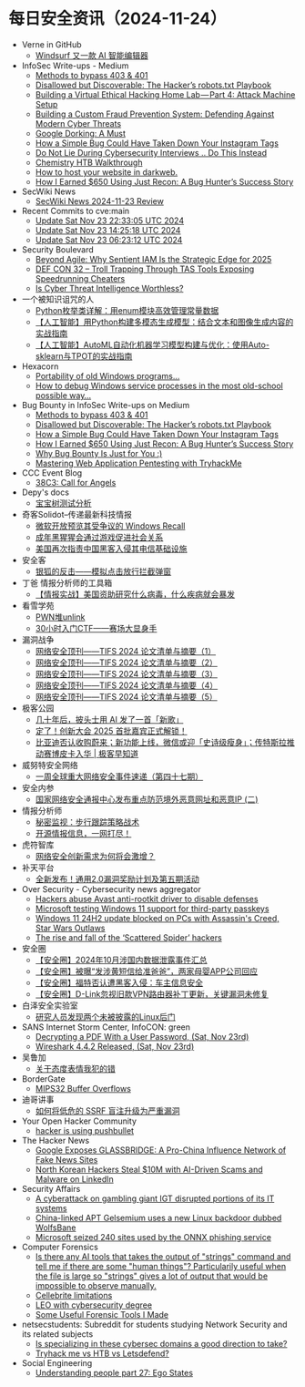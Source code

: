 # 每日安全资讯（2024-11-24）

- Verne in GitHub
  - [Windsurf 又一款 AI 智能编辑器](https://blog.einverne.info/post/2024/11/windsurf.html)
- InfoSec Write-ups - Medium
  - [Methods to bypass 403 & 401](https://infosecwriteups.com/methods-to-bypass-403-401-38df4cec069e?source=rss----7b722bfd1b8d---4)
  - [Disallowed but Discoverable: The Hacker’s robots.txt Playbook](https://infosecwriteups.com/disallowed-but-discoverable-the-hackers-robots-txt-playbook-73dca570f23e?source=rss----7b722bfd1b8d---4)
  - [Building a Virtual Ethical Hacking Home Lab — Part 4: Attack Machine Setup](https://infosecwriteups.com/building-a-virtual-ethical-hacking-home-lab-part-4-attack-machine-setup-74dcc866c6ef?source=rss----7b722bfd1b8d---4)
  - [Building a Custom Fraud Prevention System: Defending Against Modern Cyber Threats](https://infosecwriteups.com/building-a-custom-fraud-prevention-system-defending-against-modern-cyber-threats-f1fd71f72125?source=rss----7b722bfd1b8d---4)
  - [Google Dorking: A Must](https://infosecwriteups.com/google-dorking-a-must-96a8aab07e20?source=rss----7b722bfd1b8d---4)
  - [How a Simple Bug Could Have Taken Down Your Instagram Tags](https://infosecwriteups.com/how-a-simple-bug-could-have-taken-down-your-instagram-tags-d3247e931c9d?source=rss----7b722bfd1b8d---4)
  - [Do Not Lie During Cybersecurity Interviews .. Do This Instead](https://infosecwriteups.com/do-not-lie-during-cybersecurity-interviews-do-this-instead-602d1824680b?source=rss----7b722bfd1b8d---4)
  - [Chemistry HTB Walkthrough](https://infosecwriteups.com/chemistry-htb-walkthrough-197aa233de3e?source=rss----7b722bfd1b8d---4)
  - [How to host your website in darkweb.](https://infosecwriteups.com/how-to-host-your-website-in-darkweb-44d22c873365?source=rss----7b722bfd1b8d---4)
  - [How I Earned $650 Using Just Recon: A Bug Hunter’s Success Story](https://infosecwriteups.com/how-i-earned-650-using-just-recon-a-bug-hunters-success-story-4d78788e46a5?source=rss----7b722bfd1b8d---4)
- SecWiki News
  - [SecWiki News 2024-11-23 Review](http://www.sec-wiki.com/?2024-11-23)
- Recent Commits to cve:main
  - [Update Sat Nov 23 22:33:05 UTC 2024](https://github.com/trickest/cve/commit/84b22c08dcaaab199ee9fc81b402d748d072e2a1)
  - [Update Sat Nov 23 14:25:18 UTC 2024](https://github.com/trickest/cve/commit/cef249d933bf5a6e920d94107aad19fd95b78cda)
  - [Update Sat Nov 23 06:23:12 UTC 2024](https://github.com/trickest/cve/commit/2c764b6ccb100d49ec23fbbb0e5b3b6deac9cafd)
- Security Boulevard
  - [Beyond Agile: Why Sentient IAM Is the Strategic Edge for 2025](https://securityboulevard.com/2024/11/beyond-agile-why-sentient-iam-is-the-strategic-edge-for-2025/)
  - [DEF CON 32 –  Troll Trapping Through TAS Tools Exposing Speedrunning Cheaters](https://securityboulevard.com/2024/11/def-con-32-troll-trapping-through-tas-tools-exposing-speedrunning-cheaters-2/)
  - [Is Cyber Threat Intelligence Worthless?](https://securityboulevard.com/2024/11/is-cyber-threat-intelligence-worthless/)
- 一个被知识诅咒的人
  - [Python枚举类详解：用enum模块高效管理常量数据](https://blog.csdn.net/nokiaguy/article/details/143991151)
  - [【人工智能】用Python构建多模态生成模型：结合文本和图像生成内容的实战指南](https://blog.csdn.net/nokiaguy/article/details/143991138)
  - [【人工智能】AutoML自动化机器学习模型构建与优化：使用Auto-sklearn与TPOT的实战指南](https://blog.csdn.net/nokiaguy/article/details/143991121)
- Hexacorn
  - [Portability of old Windows programs…](https://www.hexacorn.com/blog/2024/11/23/portability-of-old-windows-programs/)
  - [How to debug Windows service processes in the most old-school possible way…](https://www.hexacorn.com/blog/2024/11/23/how-to-debug-windows-service-processes-in-the-most-old-school-possible-way/)
- Bug Bounty in InfoSec Write-ups on Medium
  - [Methods to bypass 403 & 401](https://infosecwriteups.com/methods-to-bypass-403-401-38df4cec069e?source=rss----7b722bfd1b8d--bug_bounty)
  - [Disallowed but Discoverable: The Hacker’s robots.txt Playbook](https://infosecwriteups.com/disallowed-but-discoverable-the-hackers-robots-txt-playbook-73dca570f23e?source=rss----7b722bfd1b8d--bug_bounty)
  - [How a Simple Bug Could Have Taken Down Your Instagram Tags](https://infosecwriteups.com/how-a-simple-bug-could-have-taken-down-your-instagram-tags-d3247e931c9d?source=rss----7b722bfd1b8d--bug_bounty)
  - [How I Earned $650 Using Just Recon: A Bug Hunter’s Success Story](https://infosecwriteups.com/how-i-earned-650-using-just-recon-a-bug-hunters-success-story-4d78788e46a5?source=rss----7b722bfd1b8d--bug_bounty)
  - [Why Bug Bounty Is Just for You :)](https://infosecwriteups.com/why-bug-bounty-is-just-for-you-61541deb62b8?source=rss----7b722bfd1b8d--bug_bounty)
  - [Mastering Web Application Pentesting with TryhackMe](https://infosecwriteups.com/mastering-web-application-pentesting-with-tryhackme-24257ef182c5?source=rss----7b722bfd1b8d--bug_bounty)
- CCC Event Blog
  - [38C3: Call for Angels](https://events.ccc.de/2024/11/23/38c3-call-for-angels/)
- Depy's docs
  - [宝宝树测试分析](https://wiki.rce.ink/view/?view_id=0a95ed6f6e2e004850e6061a7e43fe14)
- 奇客Solidot–传递最新科技情报
  - [微软开放预览其受争议的 Windows Recall](https://www.solidot.org/story?sid=79861)
  - [成年黑猩猩会通过游戏促进社会关系](https://www.solidot.org/story?sid=79860)
  - [美国再次指责中国黑客入侵其电信基础设施](https://www.solidot.org/story?sid=79859)
- 安全客
  - [银狐的反击——模拟点击放行拦截弹窗](https://mp.weixin.qq.com/s?__biz=MzA5ODA0NDE2MA==&mid=2649787459&idx=1&sn=3ce4bc70cc7d74c0d484f1d963142065&chksm=8893bc2cbfe4353ada1a77d6238bb917d94d393c157e33f139c9ec81de232373fac7f41528d6&scene=58&subscene=0#rd)
- 丁爸 情报分析师的工具箱
  - [【情报实战】美国资助研究什么病毒，什么疾病就会暴发](https://mp.weixin.qq.com/s?__biz=MzI2MTE0NTE3Mw==&mid=2651147907&idx=1&sn=08f764c37490a9911b8d09e8b13065b6&chksm=f1af39b9c6d8b0afb292c93f2bd4660024f437c19e2dd705b27f671714165afd8cdcf6318b3f&scene=58&subscene=0#rd)
- 看雪学苑
  - [PWN堆unlink](https://mp.weixin.qq.com/s?__biz=MjM5NTc2MDYxMw==&mid=2458583680&idx=1&sn=330011e107fbb9f5b1088c9fcde49a8e&chksm=b18c320a86fbbb1c7c7a4282ba526bf61f9b0ff7cfd5c77357c08d3af1df689c3a4be2353afb&scene=58&subscene=0#rd)
  - [30小时入门CTF——赛场大显身手](https://mp.weixin.qq.com/s?__biz=MjM5NTc2MDYxMw==&mid=2458583680&idx=2&sn=5d2e8b7fa50981bab447fb57371a2b59&chksm=b18c320a86fbbb1cbdad5864e1b12486dcf9f2a7524dd0747efe0066c1d35f2970a055d75778&scene=58&subscene=0#rd)
- 漏洞战争
  - [网络安全顶刊——TIFS 2024 论文清单与摘要（1）](https://mp.weixin.qq.com/s?__biz=MzU0MzgzNTU0Mw==&mid=2247485711&idx=1&sn=0b531ae65bf0929b7b2a17be69c62083&chksm=fb041df7cc7394e107b7f671fc9ff39346545757e7cef302d11270efd639b9aa0078f30b7610&scene=58&subscene=0#rd)
  - [网络安全顶刊——TIFS 2024 论文清单与摘要（2）](https://mp.weixin.qq.com/s?__biz=MzU0MzgzNTU0Mw==&mid=2247485711&idx=2&sn=61cb6de4818db882ccd7eeb25f2e8699&chksm=fb041df7cc7394e1562fb3e5983f28ae8b028c4640f161914080a8e1e872cfd4ba0b208cab68&scene=58&subscene=0#rd)
  - [网络安全顶刊——TIFS 2024 论文清单与摘要（3）](https://mp.weixin.qq.com/s?__biz=MzU0MzgzNTU0Mw==&mid=2247485711&idx=3&sn=bcf3b218d57706835fc0d0e7957d278b&chksm=fb041df7cc7394e184a1c6115251d0f8c6157220dcb40a5fed49f96c2be8db177bce733a69b8&scene=58&subscene=0#rd)
  - [网络安全顶刊——TIFS 2024 论文清单与摘要（4）](https://mp.weixin.qq.com/s?__biz=MzU0MzgzNTU0Mw==&mid=2247485711&idx=4&sn=13a141bc92101e550c51705ac5abc93a&chksm=fb041df7cc7394e1e91a871c83d67af8c92f971b7656ae339e962531159b6783a83d2bbebe72&scene=58&subscene=0#rd)
  - [网络安全顶刊——TIFS 2024 论文清单与摘要（5）](https://mp.weixin.qq.com/s?__biz=MzU0MzgzNTU0Mw==&mid=2247485711&idx=5&sn=4d075056faffb130c425d25904d60917&chksm=fb041df7cc7394e12cd82f19e77cbf254403efe127706b7cd91fe0de1050cefec3d56583ecec&scene=58&subscene=0#rd)
- 极客公园
  - [几十年后，披头士用 AI 发了一首「新歌」](https://mp.weixin.qq.com/s?__biz=MTMwNDMwODQ0MQ==&mid=2653065765&idx=1&sn=0847cca869b79c48716a2caf79310bce&chksm=7e57ef934920668572bbb27dcfe8493b017919c4ee0e1e15ca85c74ca335822e9ad8a7d9ce9e&scene=58&subscene=0#rd)
  - [定了！创新大会 2025 首批嘉宾正式解锁！](https://mp.weixin.qq.com/s?__biz=MTMwNDMwODQ0MQ==&mid=2653065765&idx=2&sn=d6ce090631f920a58656d8681daadd60&chksm=7e57ef9349206685959cdb29cae1f6f9be9bf1a1ca2aaf49758512a5dd38b13974e76bd6b699&scene=58&subscene=0#rd)
  - [比亚迪否认收购蔚来；新功能上线，微信或迎「史诗级瘦身」；传特斯拉推动赛博皮卡入华 | 极客早知道](https://mp.weixin.qq.com/s?__biz=MTMwNDMwODQ0MQ==&mid=2653065782&idx=1&sn=05d7609baf73b25f51cfc88e42a5f1ad&chksm=7e57ef8049206696f894e80de8d63155d46152a360e6583eec4b6454ce1921416a8f3bc1a50d&scene=58&subscene=0#rd)
- 威努特安全网络
  - [一周全球重大网络安全事件速递（第四十七期）](https://mp.weixin.qq.com/s?__biz=MzAwNTgyODU3NQ==&mid=2651129247&idx=1&sn=f3894484bd7c6252f7bf2c683748d2d6&chksm=80e71f2fb7909639c133eac90846ec87fcda2492b69597752954e49eb8276b0beef658eaa21e&scene=58&subscene=0#rd)
- 安全内参
  - [国家网络安全通报中心发布重点防范境外恶意网址和恶意IP (二)](https://mp.weixin.qq.com/s?__biz=MzI4NDY2MDMwMw==&mid=2247513133&idx=1&sn=06ed27732d5787ce77007bc12f599ab9&chksm=ebfaf30ddc8d7a1bd140de73bb52e03d0fc867ecb4b90d088c82f3436d210932847385d99dea&scene=58&subscene=0#rd)
- 情报分析师
  - [秘密监视：步行跟踪策略战术](https://mp.weixin.qq.com/s?__biz=MzA3Mjc1MTkwOA==&mid=2650557639&idx=1&sn=69f571bf32068c46aa71a5ab4226af8f&chksm=8711628cb066eb9ad0ca5a392de04af2997d60c30ee76e3627244001c01f50ea73f081f2839a&scene=58&subscene=0#rd)
  - [开源情报信息，一网打尽！](https://mp.weixin.qq.com/s?__biz=MzA3Mjc1MTkwOA==&mid=2650557639&idx=2&sn=f6e8efd6d54f722116acf516b0a1bf1c&chksm=8711628cb066eb9aa7e6f078bb776a95720603b548017b83cf618a526432b1c11e6f16a7eb6a&scene=58&subscene=0#rd)
- 虎符智库
  - [网络安全创新需求为何将会激增？](https://mp.weixin.qq.com/s?__biz=MzIwNjYwMTMyNQ==&mid=2247492822&idx=1&sn=d84cc5f75fa666c3c606b12aeb6598f7&chksm=971d89d4a06a00c20fbe059df1bc4a10db912e058c6eb4c07369c3f10b891ae43ca5f8a774c6&scene=58&subscene=0#rd)
- 补天平台
  - [全新发布！通用2.0漏洞奖励计划及第五期活动](https://mp.weixin.qq.com/s?__biz=MzI2NzY5MDI3NQ==&mid=2247506234&idx=1&sn=35d8397e1d12dd97caafd000e386e08e&chksm=eaf99176dd8e1860091a84caca1efee71b5e8045d02839778d7ffedf0c3aaa73f4cafba1c0ef&scene=58&subscene=0#rd)
- Over Security - Cybersecurity news aggregator
  - [Hackers abuse Avast anti-rootkit driver to disable defenses](https://www.bleepingcomputer.com/news/security/hackers-abuse-avast-anti-rootkit-driver-to-disable-defenses/)
  - [Microsoft testing Windows 11 support for third-party passkeys](https://www.bleepingcomputer.com/news/security/microsoft-testing-windows-11-support-for-third-party-passkeys/)
  - [Windows 11 24H2 update blocked on PCs with Assassin's Creed, Star Wars Outlaws](https://www.bleepingcomputer.com/news/microsoft/microsoft-halts-windows-11-24h2-update-on-pcs-assassins-creed-star-wars-outlaws/)
  - [The rise and fall of the ‘Scattered Spider’ hackers](https://techcrunch.com/2024/11/23/the-rise-and-fall-of-the-scattered-spider-hackers/)
- 安全圈
  - [【安全圈】2024年10月涉国内数据泄露事件汇总](https://mp.weixin.qq.com/s?__biz=MzIzMzE4NDU1OQ==&mid=2652066187&idx=1&sn=9cc9b36e4ddc3b1dc9c32f5d2235fec4&chksm=f36e7dcbc419f4dd7011a0a372ec2fb83585e6ae8913861e0b1ce62bcbf984c05d4992a32cb5&scene=58&subscene=0#rd)
  - [【安全圈】被曝“发涉黄短信给准爸爸”，两家母婴APP公司回应](https://mp.weixin.qq.com/s?__biz=MzIzMzE4NDU1OQ==&mid=2652066187&idx=2&sn=942b5fec79538a5d2fb8230633811d4a&chksm=f36e7dcbc419f4dd0e0ed1a36ee32cf749e3b64764ce18009ae0dfb577de8dfea3a7a0aa4500&scene=58&subscene=0#rd)
  - [【安全圈】福特否认遭黑客入侵：车主信息安全](https://mp.weixin.qq.com/s?__biz=MzIzMzE4NDU1OQ==&mid=2652066187&idx=3&sn=8313356546d83f1f3742bdc6675ac74c&chksm=f36e7dcbc419f4ddfd2a3baaae626b473388bf992926652b55854deeec81c156fd8cb954f488&scene=58&subscene=0#rd)
  - [【安全圈】D-Link忽视旧款VPN路由器补丁更新，关键漏洞未修复](https://mp.weixin.qq.com/s?__biz=MzIzMzE4NDU1OQ==&mid=2652066187&idx=4&sn=c4be9926d771d2293619bbe2dcc12b29&chksm=f36e7dcbc419f4ddb491db67e4fc6ec1515f6d7f688561be3515419ed7095a39ba6fc3b91bf9&scene=58&subscene=0#rd)
- 白泽安全实验室
  - [研究人员发现两个未被披露的Linux后门](https://mp.weixin.qq.com/s?__biz=MzI0MTE4ODY3Nw==&mid=2247492429&idx=1&sn=403e8e1d786edf29b4cc66d8d6f40d97&chksm=e90dc967de7a4071d76126dbd73a9fd99d881f00aca19723fe6f9e1617970d48bc78ab176dfc&scene=58&subscene=0#rd)
- SANS Internet Storm Center, InfoCON: green
  - [Decrypting a PDF With a User Password, (Sat, Nov 23rd)](https://isc.sans.edu/diary/rss/31466)
  - [Wireshark 4.4.2 Released, (Sat, Nov 23rd)](https://isc.sans.edu/diary/rss/31460)
- 吴鲁加
  - [关于态度表情我犯的错](https://mp.weixin.qq.com/s?__biz=Mzg5NDY4ODM1MA==&mid=2247485010&idx=1&sn=9ff06069e3582ac44fe510a07d30f561&chksm=c01a8b63f76d0275dda38f46b21eb3a2379925739e77239f9c84d0a9b00284568b5f65b6008f&scene=58&subscene=0#rd)
- BorderGate
  - [MIPS32 Buffer Overflows](https://www.bordergate.co.uk/mips32-buffer-overflows/)
- 迪哥讲事
  - [如何将低危的 SSRF 盲注升级为严重漏洞](https://mp.weixin.qq.com/s?__biz=MzIzMTIzNTM0MA==&mid=2247496402&idx=1&sn=422c6ca4f7b1746667036bd4bf365772&chksm=e8a5f8b1dfd271a73699bdc229a5ca30de3a91a86e25ef74f802af02cfa9af910eaaf90d78ec&scene=58&subscene=0#rd)
- Your Open Hacker Community
  - [hacker is using pushbullet](https://www.reddit.com/r/HowToHack/comments/1gxulsc/hacker_is_using_pushbullet/)
- The Hacker News
  - [Google Exposes GLASSBRIDGE: A Pro-China Influence Network of Fake News Sites](https://thehackernews.com/2024/11/google-exposes-glassbridge-pro-china.html)
  - [North Korean Hackers Steal $10M with AI-Driven Scams and Malware on LinkedIn](https://thehackernews.com/2024/11/north-korean-hackers-steal-10m-with-ai.html)
- Security Affairs
  - [A cyberattack on gambling giant IGT disrupted portions of its IT systems](https://securityaffairs.com/171311/hacking/cyberattack-on-gambling-giant-igt.html)
  - [China-linked APT Gelsemium uses a new Linux backdoor dubbed WolfsBane](https://securityaffairs.com/171299/apt/china-linked-apt-gelsemium-linux-backdoor.html)
  - [Microsoft seized 240 sites used by the ONNX phishing service](https://securityaffairs.com/171287/cyber-crime/microsoft-disrupted-the-onnx-phishing-service.html)
- Computer Forensics
  - [Is there any AI tools that takes the output of "strings" command and tell me if there are some "human things"? Particularily useful when the file is large so "strings" gives a lot of output that would be impossible to observe manually.](https://www.reddit.com/r/computerforensics/comments/1gy1hhc/is_there_any_ai_tools_that_takes_the_output_of/)
  - [Cellebrite limitations](https://www.reddit.com/r/computerforensics/comments/1gxysry/cellebrite_limitations/)
  - [LEO with cybersecurity degree](https://www.reddit.com/r/computerforensics/comments/1gy83kq/leo_with_cybersecurity_degree/)
  - [Some Useful Forensic Tools I Made](https://www.reddit.com/r/computerforensics/comments/1gxpd9r/some_useful_forensic_tools_i_made/)
- netsecstudents: Subreddit for students studying Network Security and its related subjects
  - [Is specializing in these cybersec domains a good direction to take?](https://www.reddit.com/r/netsecstudents/comments/1gy0a8e/is_specializing_in_these_cybersec_domains_a_good/)
  - [Tryhack me vs HTB vs Letsdefend?](https://www.reddit.com/r/netsecstudents/comments/1gxo4o0/tryhack_me_vs_htb_vs_letsdefend/)
- Social Engineering
  - [Understanding people part 27: Ego States](https://www.reddit.com/r/SocialEngineering/comments/1gy31yh/understanding_people_part_27_ego_states/)
